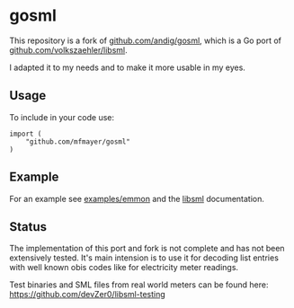# gosml

<!--[![Build Status](https://travis-ci.org/andig/gosml.svg?branch=master)](https://travis-ci.org/andig/gosml)-->

This repository is a fork of [github.com/andig/gosml](https://github.com/andig/gosml), which is a Go port of [github.com/volkszaehler/libsml](https://github.com/volkszaehler/libsml).

I adapted it to my needs and to make it more usable in my eyes.

## Usage

To include in your code use:

````
import (
	"github.com/mfmayer/gosml"
)
````

## Example

For an example see [examples/emmon](https://github.com/mfmayer/gosml/tree/master/examples/emmon) and the [libsml](https://github.com/volkszaehler/libsml) documentation.

## Status

The implementation of this port and fork is not complete and has not been extensively tested. It's main intension is to use it for decoding list entries with well known obis codes like for electricity meter readings.

Test binaries and SML files from real world meters can be found here: <https://github.com/devZer0/libsml-testing>